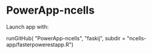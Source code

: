 # PowerApp-ncells

Launch app with:

runGitHub( "PowerApp-ncells", "faskij", subdir = "ncells-app/fasterpowerestapp.R")
